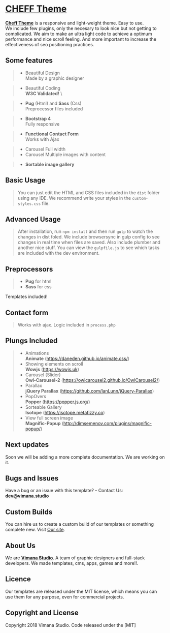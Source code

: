 # [CHEFF Theme](https://)

[**Cheff Theme**](https://) is a responsive and light-weight theme. Easy to use. <br>
 We include few plugins, only the necesary to look nice but not getting to complicated. We aim to make an ultra light code to achieve a optimum performance and nice scroll feeling. And more important to increase the effectiveness of seo positioning practices.

## Some features
> * Beautiful Design \
> Made by a graphic designer

> * Beautiful Coding \
> **W3C Validated!** \

> * **Pug** (Html) and **Sass** (Css) \
> Preprocessor files included 

> * **Bootstrap 4** \
> Fully responsive

> * **Functional Contact Form** \
> Works with Ajax

> * Carousel Full width
> * Carousel Multiple images with content

> * **Sortable image gallery**

## Basic Usage

>You can just edit the HTML and CSS files included in the `dist` folder using any IDE. We recommend write your styles in the `custom-styles.css` file.

## Advanced Usage

>After installation, run `npm install` and then run `gulp` to watch the changes in dist foled.
We include browsersync in gulp config to see changes in real time when files are saved. Also include plumber and another nice stuff.
You can view the `gulpfile.js` to see which tasks are included with the dev environment.

## Preprocessors
> * **Pug** for html
> * **Sass** for css

Templates included!
## Contact form
> Works with ajax. Logic included in `process.php` 

## Plungs Included
>* Animations \
>**Animate** (https://daneden.github.io/animate.css/)
>* Showing elements on scroll \
>**Wowjs** (https://wowjs.uk)
>* Carousel (Slider) \
>**Owl-Carousel-2** (https://owlcarousel2.github.io/OwlCarousel2/)
>* Parallax \
>**jQuery Parallax** (https://github.com/IanLunn/jQuery-Parallax)
>* PopOvers \
>**Popper** (https://popper.js.org/)
>* Sorteable Gallery \
>**Isotope** (https://isotope.metafizzy.co)
>* View full screen image \
>**Magnific-Popup** (http://dimsemenov.com/plugins/magnific-popup/)

## Next updates
Soon we will be adding a more complete documentation. We are working on it.

## Bugs and Issues

Have a bug or an issue with this template? - Contact Us: **dev@vimana.studio**

## Custom Builds
You can hire us to create a custom build of our templates or something complete new. Visit [Our site](https://vimana.studio/).

## About Us 
We are [**Vimana Studio**](https://vimana.studio/). A team of graphic designers and full-stack developers. We made templates, cms, apps, games and more!!.

## Licence
Our templates are released under the MIT license, which means you can use them for any purpose, even for commercial projects.

## Copyright and License
Copyright 2018 Vimana Studio. Code released under the [MIT]
